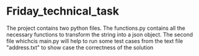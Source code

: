 # Friday_technical_task

The project contains two python files. The functions.py contains all the necessary functions to transform the string into  a json object. The second file whichcis main.py will help to run some test cases from the text file "address.txt" to show case the correctness of the solution
